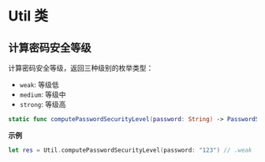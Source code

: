 # Util 类

<LastUpdated/>


## 计算密码安全等级

计算密码安全等级，返回三种级别的枚举类型：

- `weak`: 等级低
- `medium`: 等级中
- `strong`: 等级高

```swift
static func computePasswordSecurityLevel(password: String) -> PasswordStrength
```

**示例**

```swift
let res = Util.computePasswordSecurityLevel(password: "123") // .weak
```

<br>
